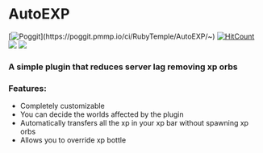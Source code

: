 # AutoEXP
[![Poggit](https://poggit.pmmp.io/ci.shield/RubyTemple/AutoEXP/~)](https://poggit.pmmp.io/ci/RubyTemple/AutoEXP/~) [![HitCount](http://hits.dwyl.io/RubyTemple/AutoEXP.svg)](http://hits.dwyl.io/RubyTemple/AutoEXP) [![](https://poggit.pmmp.io/shield.state/AutoEXP)](https://poggit.pmmp.io/p/AutoEXP) [![](https://poggit.pmmp.io/shield.dl.total/AutoEXP)](https://poggit.pmmp.io/p/AutoEXP)
### A simple plugin that reduces server lag removing xp orbs 
### Features:
 - Completely customizable
 - You can decide the worlds affected by the plugin
 - Automatically transfers all the xp in your xp bar without spawning xp orbs
 - Allows you to override xp bottle

